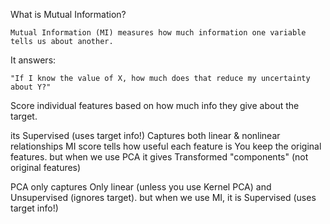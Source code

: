 What is Mutual Information?

    Mutual Information (MI) measures how much information one variable tells us about another.

It answers:

    "If I know the value of X, how much does that reduce my uncertainty about Y?"

Score individual features based on how much info they give about the target.

its Supervised (uses target info!)
Captures both linear & nonlinear relationships
MI score tells how useful each feature is You keep the original features. but when we use PCA it gives Transformed "components" (not original features)

PCA only captures Only linear (unless you use Kernel PCA) and Unsupervised (ignores target). but when we use MI, it is Supervised (uses target info!)